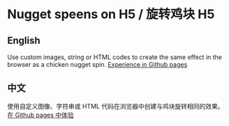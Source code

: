 # Nugget speens on H5 / 旋转鸡块 H5
## English
  Use custom images, string or HTML codes to create the same effect in the browser as a chicken nugget spin.
  [Experience in Github pages](http://BUGTeas.github.io/nugget_speens_h5/index.html)
## 中文
  使用自定义图像、字符串或 HTML 代码在浏览器中创建与鸡块旋转相同的效果。
  [在 Github pages 中体验](http://BUGTeas.github.io/nugget_speens_h5/index.html)
